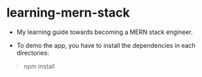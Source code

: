 # learning-mern-stack

- My learning guide towards becoming a MERN stack engineer.

- To demo the app, you have to install the dependencies in each directories:

> npm install